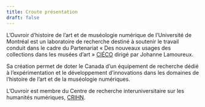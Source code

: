 ```yaml
---
title: Croute présentation
draft: false
---
```


L’Ouvroir d’histoire de l’art et de muséologie numérique de l’Université de Montréal est un laboratoire de recherche destiné à soutenir le travail conduit dans le cadre du Partenariat « Des nouveaux usages des collections dans les musées d’art » [CIÉCO](https://cieco.umontreal.ca/) dirigé par Johanne Lamoureux.

Sa création permet de doter le Canada d’un équipement de recherche dédié à l’expérimentation et le développement d’innovations dans les domaines de l’histoire de l’art et de la muséologie numériques.

L’Ouvroir est membre du Centre de recherche interuniversitaire sur les humanités numériques, [CRIHN](https://www.crihn.org/).
